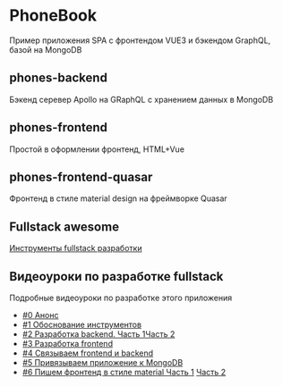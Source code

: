 # PhoneBook
Пример приложения SPA с фронтендом VUE3 и бэкендом GraphQL, базой на MongoDB

## phones-backend
Бэкенд серевер Apollo на GRaphQL с хранением данных в MongoDB

## phones-frontend
Простой в оформлении фронтенд, HTML+Vue

## phones-frontend-quasar
Фронтенд в стиле material design на фреймворке Quasar

## Fullstack awesome

[Инструменты fullstack разработки](https://github.com/alexxsub/fullstack-awesome)

## Видеоуроки по разработке fullstack
Подробные видеоуроки по разработке этого приложения

- [#0 Анонс](https://youtu.be/o-X0en8cjx4)
- [#1 Обоснование инструментов](https://youtu.be/c7IZshESnjk)
- [#2 Разработка backend. Часть 1](https://youtu.be/33ssNWZIELI)[Часть 2](https://youtu.be/_lgDH0G-E_4)
- [#3 Разработка frontend](https://youtu.be/ccQhcsXpCtY)
- [#4 Связываем frontend и backend](https://youtu.be/RgSXM3uaO0M)
- [#5 Привязываем приложение к MongoDB](https://youtu.be/kHkc3aHLzDU)
- [#6 Пишем фронтенд в стиле material Часть 1](https://youtu.be/-01NZfje7uM) [Часть 2](https://youtu.be/AooBgus4a7Y)